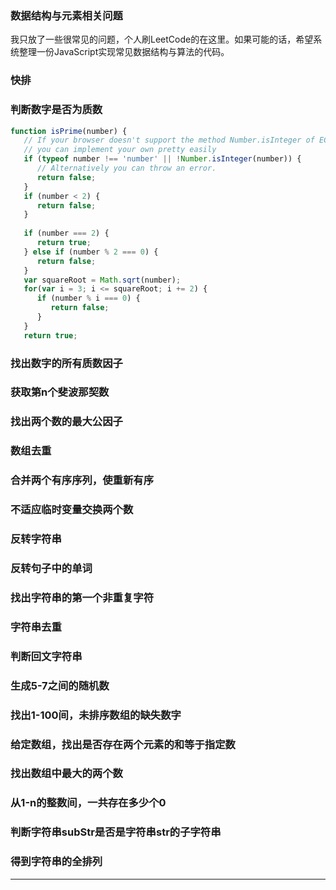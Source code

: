 ### 数据结构与元素相关问题

我只放了一些很常见的问题，个人刷LeetCode的在这里。如果可能的话，希望系统整理一份JavaScript实现常见数据结构与算法的代码。



### 快排

### 判断数字是否为质数

```javascript
function isPrime(number) {
   // If your browser doesn't support the method Number.isInteger of ECMAScript 6,
   // you can implement your own pretty easily
   if (typeof number !== 'number' || !Number.isInteger(number)) {
      // Alternatively you can throw an error.
      return false;
   }
   if (number < 2) {
      return false;
   }
 
   if (number === 2) {
      return true;
   } else if (number % 2 === 0) {
      return false;
   }
   var squareRoot = Math.sqrt(number);
   for(var i = 3; i <= squareRoot; i += 2) {
      if (number % i === 0) {
         return false;
      }
   }
   return true;
```



### 找出数字的所有质数因子

### 获取第n个斐波那契数

### 找出两个数的最大公因子

### 数组去重

### 合并两个有序序列，使重新有序

### 不适应临时变量交换两个数

### 反转字符串

### 反转句子中的单词

### 找出字符串的第一个非重复字符

### 字符串去重

### 判断回文字符串

### 生成5-7之间的随机数

### 找出1-100间，未排序数组的缺失数字

### 给定数组，找出是否存在两个元素的和等于指定数

### 找出数组中最大的两个数

### 从1-n的整数间，一共存在多少个0

### 判断字符串subStr是否是字符串str的子字符串

### 得到字符串的全排列

---

